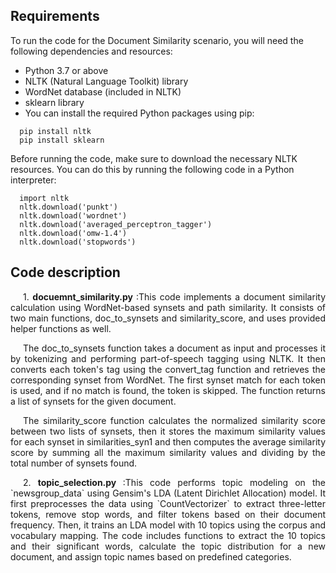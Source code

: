 ## Requirements
To run the code for the Document Similarity scenario, you will need the following dependencies and resources:

* Python 3.7 or above
* NLTK (Natural Language Toolkit) library
* WordNet database (included in NLTK)
* sklearn library
* You can install the required Python packages using pip:

``` 
  pip install nltk 
  pip install sklearn

``` 
Before running the code, make sure to download the necessary NLTK resources. You can do this by running the following code in a Python interpreter:

``` 
  import nltk
  nltk.download('punkt')
  nltk.download('wordnet')
  nltk.download('averaged_perceptron_tagger')
  nltk.download('omw-1.4')
  nltk.download('stopwords')
```
## Code description

<div style="text-align: justify; text-indent: 20px;">
1.  <strong>docuemnt_similarity.py </strong> :This code implements a document similarity calculation using WordNet-based synsets and path similarity. It consists of two main functions, doc_to_synsets and similarity_score, and uses provided helper functions as well.

The doc_to_synsets function takes a document as input and processes it by tokenizing and performing part-of-speech tagging using NLTK. It then converts each token's tag using the convert_tag function and retrieves the corresponding synset from WordNet. The first synset match for each token is used, and if no match is found, the token is skipped. The function returns a list of synsets for the given document.

The similarity_score function calculates the normalized similarity score between two lists of synsets, then it stores the maximum similarity values for each synset in similarities_syn1 and then computes the average similarity score by summing all the maximum similarity values and dividing by the total number of synsets found.
</div> 
<div style="text-align: justify; text-indent: 20px;">  
2.  <strong>topic_selection.py  </strong>:This code performs topic modeling on the `newsgroup_data` using Gensim's LDA (Latent Dirichlet Allocation) model. It first preprocesses the data using `CountVectorizer` to extract three-letter tokens, remove stop words, and filter tokens based on their document frequency. Then, it trains an LDA model with 10 topics using the corpus and vocabulary mapping. The code includes functions to extract the 10 topics and their significant words, calculate the topic distribution for a new document, and assign topic names based on predefined categories.
</div>  
